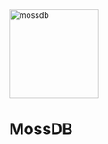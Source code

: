 <img width="160" height="160" alt="mossdb" src="https://github.com/user-attachments/assets/4c52338d-d476-459d-914c-91e8646f8c22" />

# MossDB

